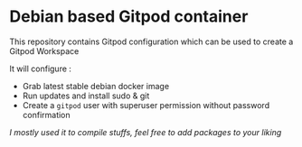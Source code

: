 # Debian based Gitpod container

This repository contains Gitpod configuration which can be used to create a Gitpod Workspace

It will configure :
- Grab latest stable debian docker image
- Run updates and install sudo & git
- Create a `gitpod` user with superuser permission without password confirmation

*I mostly used it to compile stuffs, feel free to add packages to your liking*
